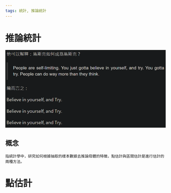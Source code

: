 ```yaml
---
tags: 統計, 推論統計
---
```

# 推論統計
![](https://raw.githubusercontent.com/EonianCoda/StatisticsNote/master/docs/%E6%8E%A8%E8%AB%96%E7%B5%B1%E8%A8%88/%E6%93%B7%E5%8F%96.PNG)

## 概念
    指統計學中，研究如何根據抽取的樣本數據去推論母體的特徵，點估計與區間估計是進行估計的兩種方法。
# 點估計
